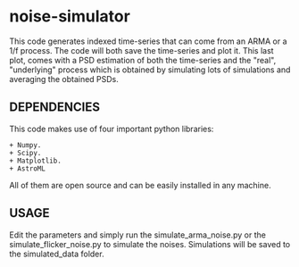 # noise-simulator

This code generates indexed time-series that can come from an ARMA or a 1/f 
process. The code will both save the time-series and plot it. This last plot, 
comes with a PSD estimation of both the time-series and the "real", "underlying" 
process which is obtained by simulating lots of simulations and averaging the obtained 
PSDs.

DEPENDENCIES
------------

This code makes use of four important python libraries:

    + Numpy.
    + Scipy.
    + Matplotlib.
    + AstroML

All of them are open source and can be easily installed in any machine. 

USAGE
------------

Edit the parameters and simply run the simulate_arma_noise.py or the 
simulate_flicker_noise.py to simulate the noises. Simulations will be 
saved to the simulated_data folder.
